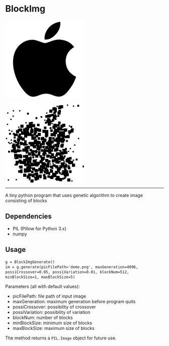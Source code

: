 # BlockImg

![image](https://github.com/EricWen229/BlockImg/raw/master/demo.png)

![image](https://github.com/EricWen229/BlockImg/raw/master/blockImg.png)

---

A tiny python program that uses genetic algorithm to create image consisting of blocks

## Dependencies

* PIL (Pillow for Python 3.x)
* numpy

## Usage

    g = BlockImgGenerate()
    im = g.generate(picFilePath='demo.png', maxGeneration=4096, possiCrossover=0.05, possiVariation=0.01, blockNum=512, minBlockSize=1, maxBlockSize=5)

Parameters (all with default values):

* picFilePath: file path of input image
* maxGeneration: maximum generation before program quits
* possiCrossover: possibility of crossover
* possiVariation: possibility of variation
* blockNum: number of blocks
* minBlockSize: minimum size of blocks
* maxBlockSize: maximum size of blocks

The method returns a `PIL.Image` object for future use.
